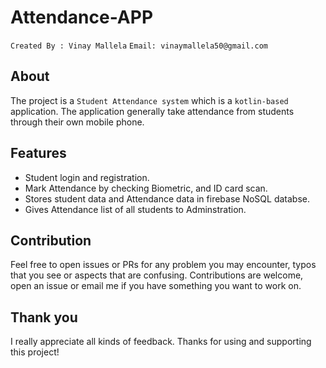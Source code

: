# Attendance-APP

<p align="center">
  
`Created By : Vinay Mallela`
`Email: vinaymallela50@gmail.com`

</p>


## About
   The project is a `Student Attendance system` which is a `kotlin-based` application. The application generally take attendance from students through their own mobile phone.
## Features
* Student login and registration.
* Mark Attendance by checking Biometric, and ID card scan.
* Stores student data and Attendance data in firebase NoSQL databse.
* Gives Attendance list of all students to Adminstration.


## Contribution
   Feel free to open issues or PRs for any problem you may encounter, typos that you see or aspects that are confusing. Contributions are welcome, open an issue or email me if you have something you want to work on.
 
## Thank you
I really appreciate all kinds of feedback. Thanks for using and supporting this project!
